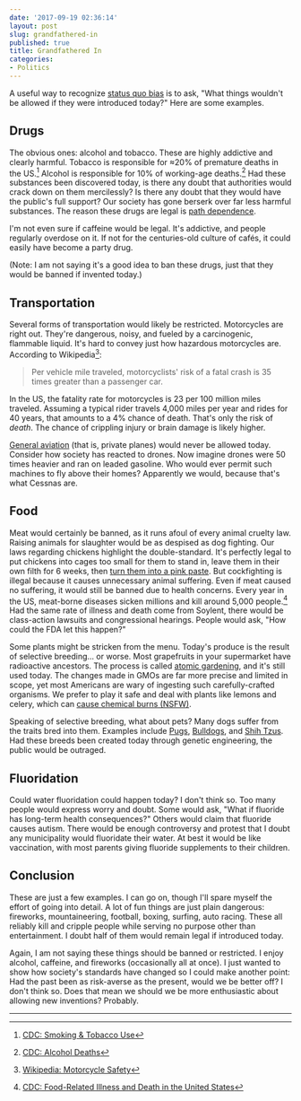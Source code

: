 ```yaml
---
date: '2017-09-19 02:36:14'
layout: post
slug: grandfathered-in
published: true
title: Grandfathered In
categories:
- Politics
---
```


A useful way to recognize [status quo bias](https://en.wikipedia.org/wiki/Status_quo_bias) is to ask, "What things wouldn't be allowed if they were introduced today?" Here are some examples.


## Drugs

The obvious ones: alcohol and tobacco. These are highly addictive and clearly harmful. Tobacco is responsible for ≈20% of premature deaths in the US.[^tobacco] Alcohol is responsible for 10% of working-age deaths.[^alcohol] Had these substances been discovered today, is there any doubt that authorities would crack down on them mercilessly? Is there any doubt that they would have the public's full support? Our society has gone berserk over far less harmful substances. The reason these drugs are legal is [path dependence](https://en.wikipedia.org/wiki/Path_dependence).

I'm not even sure if caffeine would be legal. It's addictive, and people regularly overdose on it. If not for the centuries-old culture of cafés, it could easily have become a party drug.

<!-- prescription only: most over-the-counter medications (cough syrup, tylenol) -->

(Note: I am not saying it's a good idea to ban these drugs, just that they would be banned if invented today.)


## Transportation

Several forms of transportation would likely be restricted. Motorcycles are right out. They're dangerous, noisy, and fueled by a carcinogenic, flammable liquid. It's hard to convey just how hazardous motorcycles are. According to Wikipedia[^motorcycle]:

> Per vehicle mile traveled, motorcyclists' risk of a fatal crash is 35 times greater than a passenger car.

In the US, the fatality rate for motorcycles is 23 per 100 million miles traveled. Assuming a typical rider travels 4,000 miles per year and rides for 40 years, that amounts to a 4% chance of death. That's only the risk of *death*. The chance of crippling injury or brain damage is likely higher.

[General aviation](https://en.wikipedia.org/wiki/General_aviation) (that is, private planes) would never be allowed today. Consider how society has reacted to drones. Now imagine drones were 50 times heavier and ran on leaded gasoline. Who would ever permit such machines to fly above their homes? Apparently we would, because that's what Cessnas are.


## Food

Meat would certainly be banned, as it runs afoul of every animal cruelty law. Raising animals for slaughter would be as despised as dog fighting. Our laws regarding chickens highlight the double-standard. It's perfectly legal to put chickens into cages too small for them to stand in, leave them in their own filth for 6 weeks, then [turn them into a pink paste](https://en.wikipedia.org/wiki/Mechanically_separated_meat). But cockfighting is illegal because it causes unnecessary animal suffering. Even if meat caused no suffering, it would still be banned due to health concerns. Every year in the US, meat-borne diseases sicken millions and kill around 5,000 people.[^meat] Had the same rate of illness and death come from Soylent, there would be class-action lawsuits and congressional hearings. People would ask, "How could the FDA let this happen?"

Some plants might be stricken from the menu. Today's produce is the result of selective breeding… or worse. Most grapefruits in your supermarket have radioactive ancestors. The process is called [atomic gardening](https://en.wikipedia.org/wiki/Atomic_gardening), and it's still used today. The changes made in GMOs are far more precise and limited in scope, yet most Americans are wary of ingesting such carefully-crafted organisms. We prefer to play it safe and deal with plants like lemons and celery, which can [cause chemical burns (NSFW)](https://en.wikipedia.org/wiki/Phytophotodermatitis).

Speaking of selective breeding, what about pets? Many dogs suffer from the traits bred into them. Examples include [Pugs](https://en.wikipedia.org/wiki/Pug#Health_problems), [Bulldogs](https://en.wikipedia.org/wiki/Bulldog#Health), and [Shih Tzus](https://en.wikipedia.org/wiki/Shih_Tzu#Health). Had these breeds been created today through genetic engineering, the public would be outraged.


## Fluoridation

Could water fluoridation could happen today? I don't think so. Too many people would express worry and doubt. Some would ask, "What if fluoride has long-term health consequences?" Others would claim that fluoride causes autism. There would be enough controversy and protest that I doubt any municipality would fluoridate their water. At best it would be like vaccination, with most parents giving fluoride supplements to their children.

<!-- Paper money. -->
<!-- subwoofers? -->


## Conclusion

These are just a few examples. I can go on, though I'll spare myself the effort of going into detail. A lot of fun things are just plain dangerous: fireworks, mountaineering, football, boxing, surfing, auto racing. These all reliably kill and cripple people while serving no purpose other than entertainment. I doubt half of them would remain legal if introduced today.

Again, I am not saying these things should be banned or restricted. I enjoy alcohol, caffeine, and fireworks (occasionally all at once). I just wanted to show how society's standards have changed so I could make another point: Had the past been as risk-averse as the present, would we be better off? I don't think so. Does that mean we should we be more enthusiastic about allowing new inventions? Probably.


---

[^tobacco]: [CDC: Smoking & Tobacco Use](https://www.cdc.gov/tobacco/data_statistics/fact_sheets/fast_facts/index.htm)

[^alcohol]: [CDC: Alcohol Deaths](https://www.cdc.gov/features/alcohol-deaths/index.html)

[^motorcycle]: [Wikipedia: Motorcycle Safety](https://en.wikipedia.org/wiki/Motorcycle_safety)

[^meat]: [CDC: Food-Related Illness and Death in the United States](https://wwwnc.cdc.gov/eid/article/5/5/99-0502_article)
